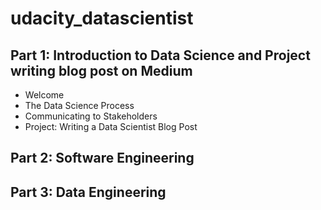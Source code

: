# udacity_datascientist

## Part 1: Introduction to Data Science and Project writing blog post on Medium
- Welcome
- The Data Science Process
- Communicating to Stakeholders
- Project: Writing a Data Scientist Blog Post


## Part 2: Software Engineering

## Part 3: Data Engineering
